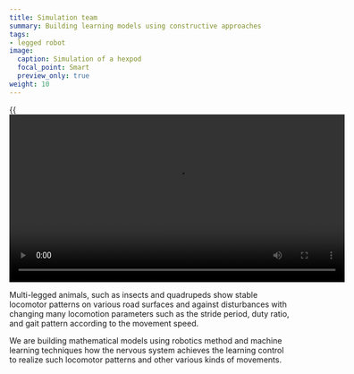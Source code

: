 ```yaml
---
title: Simulation team
summary: Building learning models using constructive approaches
tags:
- legged robot
image:
  caption: Simulation of a hexpod
  focal_point: Smart
  preview_only: true
weight: 10
---
```


{{<video src="tripod.mp4" controls="true" width="600">}}

Multi-legged animals, such as insects and quadrupeds show stable locomotor patterns on various road surfaces and against disturbances with changing many locomotion parameters such as the stride period, duty ratio, and gait pattern according to the movement speed. 

We are building mathematical models using robotics method and machine learning techniques how the nervous system achieves the learning control to realize such locomotor patterns and other various kinds of movements.